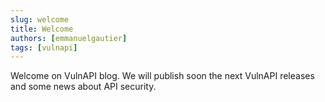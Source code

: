 ```yaml
---
slug: welcome
title: Welcome
authors: [emmanuelgautier]
tags: [vulnapi]
---
```


Welcome on VulnAPI blog. We will publish soon the next VulnAPI releases and some news about API security.
